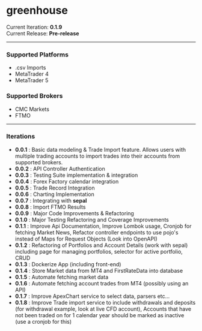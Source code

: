 # greenhouse

Current Iteration: **0.1.9**\
Current Release: **Pre-release**

---

### Supported Platforms
- .csv Imports
- MetaTrader 4
- MetaTrader 5

### Supported Brokers
- CMC Markets
- FTMO

---

### Iterations
- **0.0.1** : Basic data modeling & Trade Import feature. Allows users with multiple trading accounts to import trades into their accounts from supported brokers.
- **0.0.2** : API Controller Authentication
- **0.0.3** : Testing Suite implementation & integration
- **0.0.4** : Forex Factory calendar integration
- **0.0.5** : Trade Record Integration
- **0.0.6** : Charting Implementation
- **0.0.7** : Integrating with **sepal**
- **0.0.8** : Import FTMO Results
- **0.0.9** : Major Code Improvements & Refactoring
- **0.1.0** : Major Testing Refactoring and Coverage Improvements
- **0.1.1** : Improve Api Documentation, Improve Lombok usage, Cronjob for fetching Market News, Refactor controller endpoints to use pojo's instead of Maps for Request Objects (Look into OpenAPI)
- **0.1.2** : Refactoring of Portfolios and Account Details (work with sepal) including page for managing portfolios, selector for active portfolio, CRUD
- **0.1.3** : Dockerize App (including front-end)
- **0.1.4** : Store Market data from MT4 and FirstRateData into database
- **0.1.5** : Automate fetching market data
- **0.1.6** : Automate fetching account trades from MT4 (possibly using an API)
- **0.1.7** : Improve ApexChart service to select data, parsers etc...
- **0.1.8** : Improve Trade import service to include withdrawals and deposits (for withdrawal example, look at live CFD account), Accounts that have not been traded on for 1 calendar year should be marked as inactive (use a cronjob for this)